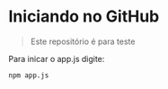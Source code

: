 # Iniciando no GitHub

> Este repositório é para teste

Para inicar o app.js digite:

``` npm app.js ```

